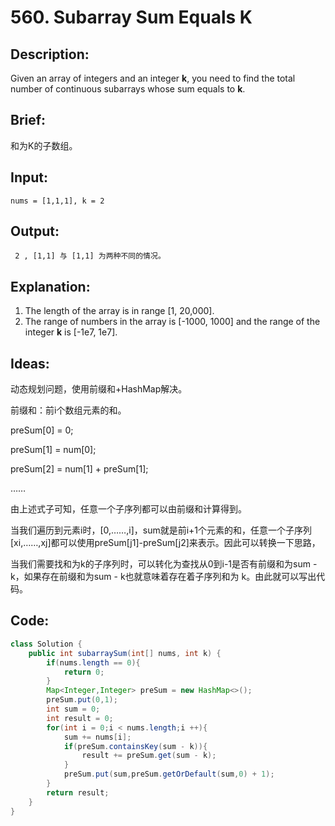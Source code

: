 # 560.  Subarray Sum Equals K

## Description:

Given an array of integers and an integer **k**, you need to find the total number of continuous subarrays whose sum equals to **k**.

## Brief:

和为K的子数组。

## Input:

```
nums = [1,1,1], k = 2
```

## Output:

```
 2 , [1,1] 与 [1,1] 为两种不同的情况。
```

## Explanation:

1. The length of the array is in range [1, 20,000].
2. The range of numbers in the array is [-1000, 1000] and the range of the integer **k** is [-1e7, 1e7].

## Ideas:

动态规划问题，使用前缀和+HashMap解决。

前缀和：前i个数组元素的和。

preSum[0] = 0;

preSum[1] = num[0];

preSum[2] = num[1] + preSum[1];

……

由上述式子可知，任意一个子序列都可以由前缀和计算得到。

当我们遍历到元素i时，[0,……,i]，sum就是前i+1个元素的和，任意一个子序列[xi,……,xj]都可以使用preSum[j1]-preSum[j2]来表示。因此可以转换一下思路，

当我们需要找和为k的子序列时，可以转化为查找从0到i-1是否有前缀和为sum - k，如果存在前缀和为sum - k也就意味着存在着子序列和为 k。由此就可以写出代码。

## Code:

```java
class Solution {
    public int subarraySum(int[] nums, int k) {
        if(nums.length == 0){
            return 0;
        }
        Map<Integer,Integer> preSum = new HashMap<>();
        preSum.put(0,1);
        int sum = 0;
        int result = 0;
        for(int i = 0;i < nums.length;i ++){
            sum += nums[i];
            if(preSum.containsKey(sum - k)){
                result += preSum.get(sum - k);
            }
            preSum.put(sum,preSum.getOrDefault(sum,0) + 1);
        }
        return result;
    }
}
```

